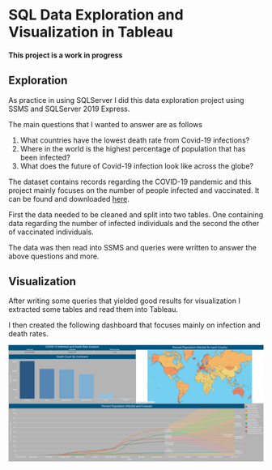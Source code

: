 # SQL Data Exploration and Visualization in Tableau

#### This project is a work in progress

## Exploration

As practice in using SQLServer I did this data exploration project using SSMS and SQLServer 2019 Express.

The main questions that I wanted to answer are as follows
1. What countries have the lowest death rate from Covid-19 infections?
2. Where in the world is the highest percentage of population that has been infected?
3. What does the future of Covid-19 infection look like across the globe?

The dataset contains records regarding the COVID-19 pandemic and this project mainly focuses on the number of people infected and vaccinated.
It can be found and downloaded [here](https://ourworldindata.org/covid-deaths).

First the data needed to be cleaned and split into two tables.
One containing data regarding the number of infected individuals and the second the other of vaccinated individuals.

The data was then read into SSMS and queries were written to answer the above questions and more.

## Visualization

After writing some queries that yielded good results for visualization I extracted some tables and read them into Tableau.

I then created the following dashboard that focuses mainly on infection and death rates.

![Awesome Dashboard](COVIDDashboard.png)
